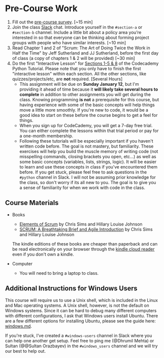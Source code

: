# Pre-Course Work

1. Fill out the [pre-course survey](https://forms.gle/nTL6fZ14DntqpTy56). [~15 min]
2. Join the class [Slack](https://code4policy2020.slack.com/join/signup) chat. Introduce yourself in the `#section-a` or `#section-b` channel. Include a little bit about a policy area you’re interested in so that everyone can be thinking about forming project groups with people who have similar interests. [~10 min]
3. Read Chapter 1 and 2 of "Scrum: The Art of Doing Twice the Work in Half the Time" by Jeff Sutherland and JJ Sutherland, before the first day of class (a copy of chapters 1 & 2 will be provided) [~30 min]
4. Do the first "Interactive Lesson" for [Sections 1-5 & 8](https://www.codecademy.com/learn/learn-python-3) of the Codecademy Python Tutorial. Please note that you only have to finish the first "interactive lesson" within each section. All the other sections, like quizzes/projects/etc, are **not** required. [Several Hours]
	- This assignment will be due on **Sunday January 12**, but I'm providing it ahead of time because it **will likely take several hours to complete** in addition to other assignments you will get during the class. Knowing programming **is not** a prerequisite for this course, but having experience with some of the basic concepts will help things move a little more smoothly. If you're new to code, it would be a good idea to start on these before the course begins to get a feel for things.
	- When you sign up for CodeCademy, you will get a 7-day free trial. You can either complete the lessons within that trial period or pay for a one-month membership.
	- Following these tutorials will be especially important if you haven't written code before. The goal is not mastery, but familiarity. These exercises will help you build the muscle memory of writing code (not misspelling commands, closing brackets you open, etc...) as well as some basic concepts (variables, lists, strings, logic). It will be easier to learn and use these concepts in class if you've encountered them before. If you get stuck, please feel free to ask questions in the `#python` channel in Slack. I will not be assuming prior knowledge for the class, so don't worry if its all new to you. The goal is to give you a sense of familiarity for when we work with code in the class.

## Course Materials


* Books
	* [Elements of Scrum](https://www.amazon.com/gp/product/B004O0U74Q/ref=oh_aui_d_detailpage_o00_?ie=UTF8&psc=1) by Chris Sims and Hillary Louise Johnson 
	* [SCRUM: A Breathtaking Brief and Agile Introduction](https://www.amazon.com/Scrum-Breathtakingly-Brief-Agile-Introduction/dp/193796504X) by Chris Sims and Hillary Louise Johnson

	The kindle editions of these books are cheaper than paperback and can be read electronically on your browser through the [kindle cloud reader](https://read.amazon.com/) even if you don't own a kindle.
	
* Computer
	* You will need to bring a laptop to class.

## Additional Instructions for Windows Users

This course will require us to use a Unix shell, which is included in the Linux and Mac operating systems. A Unix shell, however, is not the default on Windows systems. Since it can be hard to debug many different computers with different configurations, I ask that Windows users install Ubuntu. There are a few different options for installing Ubuntu, please see the guide here: [windows.md](windows.md). 

If you're stuck, I've created a `#windows-users` channel in Slack where you can help one another get setup. Feel free to ping me (@Dhrumil Mehta) or Sultan (@@Sultan Orazbayev) in the `#windows_users` channel and we will try our best to help out.
